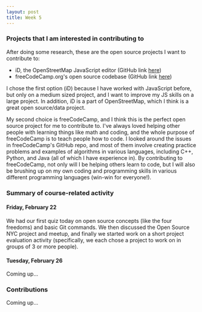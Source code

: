 ```yaml
---
layout: post
title: Week 5
---
```


### Projects that I am interested in contributing to

After doing some research, these are the open source projects I want to contribute to:
- iD, the OpenStreetMap JavaScript editor (GitHub link [here](https://github.com/openstreetmap/iD))
- freeCodeCamp.org's open source codebase (GitHub link [here](https://github.com/freeCodeCamp/freeCodeCamp))

I chose the first option (iD) because I have worked with JavaScript before, but only on a medium sized project,
and I want to improve my JS skills on a large project. In addition, iD is a part of OpenStreetMap, which I think
is a great open source/data project.

My second choice is freeCodeCamp, and I think this is the perfect open source project for me to contribute to. I've
always loved helping other people with learning things like math and coding, and the whole purpose of freeCodeCamp is
to teach people how to code. I looked around the issues in freeCodeCamp's GitHub repo, and most of them involve creating
practice problems and examples of algorithms in various languages, including C++, Python, and Java (all of which I have
experience in). By contributing to freeCodeCamp, not only will I be helping others learn to code, but I will also be
brushing up on my own coding and programming skills in various different programming languages (win-win for everyone!).

### Summary of course-related activity

#### Friday, February 22

We had our first quiz today on open source concepts (like the four freedoms) and basic Git commands. We then discussed the Open Source
NYC project and meetup, and finally we started work on a short project evaluation activity (specifically, we each chose a project to work
on in groups of 3 or more people).

#### Tuesday, February 26

Coming up...

### Contributions

Coming up...
